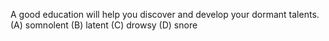 A good education will help you discover and develop your dormant talents.
(A) somnolent (B) latent (C) drowsy (D) snore
